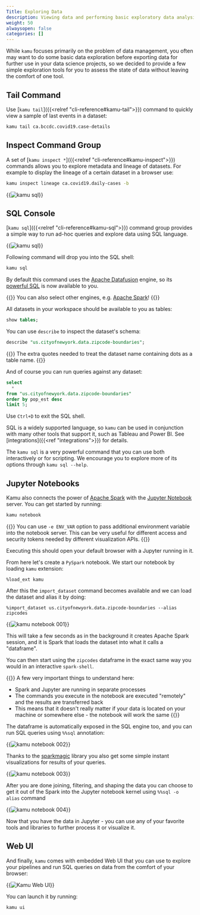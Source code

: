 ```yaml
---
Title: Exploring Data
description: Viewing data and performing basic exploratory data analysis.
weight: 50
alwaysopen: false
categories: []
---
```


While `kamu` focuses primarily on the problem of data management, you often may want to do some basic data exploration before exporting data for further use in your data science projects, so we decided to provide a few simple exploration tools for you to assess the state of data without leaving the comfort of one tool.

## Tail Command
Use [`kamu tail`]({{<relref "cli-reference#kamu-tail">}}) command to quickly view a sample of last events in a dataset:

```bash
kamu tail ca.bccdc.covid19.case-details
```

## Inspect Command Group
A set of [`kamu inspect *`]({{<relref "cli-reference#kamu-inspect">}}) commands allows you to explore metadata and lineage of datasets. For example to display the lineage of a certain dataset in a browser use:

```bash
kamu inspect lineage ca.covid19.daily-cases -b
```

{{<image filename="/images/cli/first-steps/lineage.png" alt="kamu sql">}}

## SQL Console
[`kamu sql`]({{<relref "cli-reference#kamu-sql">}}) command group provides a simple way to run ad-hoc queries and explore data using SQL language.

{{<image filename="/images/cli/first-steps/sql.gif" alt="kamu sql">}}

Following command will drop you into the SQL shell:
```bash
kamu sql
```

By default this command uses the [Apache Datafusion](https://arrow.apache.org/datafusion/) engine, so its [powerful SQL](https://arrow.apache.org/datafusion/user-guide/sql/index.html) is now available to you.

{{<tip>}}
You can also select other engines, e.g. [Apache Spark](https://spark.apache.org/)!
{{</tip>}}

All datasets in your workspace should be available to you as tables:

```sql
show tables;
```

You can use `describe` to inspect the dataset's schema:

```sql
describe "us.cityofnewyork.data.zipcode-boundaries";
```

{{<note>}}
The extra quotes needed to treat the dataset name containing dots as a table name.
{{</note>}}

And of course you can run queries against any dataset:

```sql
select
  *
from "us.cityofnewyork.data.zipcode-boundaries"
order by pop_est desc
limit 5;
```

Use `Ctrl+D` to exit the SQL shell.

SQL is a widely supported language, so `kamu` can be used in conjunction with many other tools that support it, such as Tableau and Power BI. See [integrations]({{<ref "integrations">}}) for details.

The `kamu sql` is a very powerful command that you can use both interactively or for scripting. We encourage you to explore more of its options through `kamu sql --help`.


## Jupyter Notebooks
Kamu also connects the power of [Apache Spark](https://spark.apache.org/) with the [Jupyter Notebook](https://jupyter.org/) server. You can get started by running:

```bash
kamu notebook
```

{{<tip>}}
You can use `-e ENV_VAR` option to pass additional environment variable into the notebook server. This can be very useful for different access and security tokens needed by different visualization APIs.
{{</tip>}}

Executing this should open your default browser with a Jupyter running in it.

From here let's create a `PySpark` notebook. We start our notebook by loading `kamu` extension:

```
%load_ext kamu
```

After this the `import_dataset` command becomes available and we can load the dataset and alias it by doing:

```
%import_dataset us.cityofnewyork.data.zipcode-boundaries --alias zipcodes
```

{{<image filename="/images/cli/first-steps/notebook-001.png" alt="kamu notebook 001">}}

This will take a few seconds as in the background it creates Apache Spark session, and it is Spark that loads the dataset into what it calls a "dataframe".

You can then start using the `zipcodes` dataframe in the exact same way you would in an interactive `spark-shell`.

{{<note>}}
A few very important things to understand here:
- Spark and Jupyter are running in separate processes
- The commands you execute in the notebook are executed "remotely" and the results are transferred back
- This means that it doesn't really matter if your data is located on your machine or somewhere else - the notebook will work the same
{{</note>}}

The dataframe is automatically exposed in the SQL engine too, and you can run SQL queries using `%%sql` annotation:

{{<image filename="/images/cli/first-steps/notebook-002.png" alt="kamu notebook 002">}}

Thanks to the [sparkmagic](https://github.com/jupyter-incubator/sparkmagic) library you also get some simple instant visualizations for results of your queries.

{{<image filename="/images/cli/first-steps/notebook-003.png" alt="kamu notebook 003">}}

After you are done joining, filtering, and shaping the data you can choose to get it out of the Spark into the Jupyter notebook kernel using `%%sql -o alias` command

{{<image filename="/images/cli/first-steps/notebook-004.png" alt="kamu notebook 004">}}

Now that you have the data in Jupyter - you can use any of your favorite tools and libraries to further process it or visualize it.

## Web UI
And finally, `kamu` comes with embedded Web UI that you can use to explore your pipelines and run SQL queries on data from the comfort of your browser:

{{<image filename="/images/cli/first-steps/kamu-ui.png" alt="Kamu Web UI">}}

You can launch it by running:

```bash
kamu ui
```
